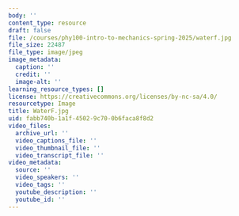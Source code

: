 ```yaml
---
body: ''
content_type: resource
draft: false
file: /courses/phy100-intro-to-mechanics-spring-2025/waterf.jpg
file_size: 22487
file_type: image/jpeg
image_metadata:
  caption: ''
  credit: ''
  image-alt: ''
learning_resource_types: []
license: https://creativecommons.org/licenses/by-nc-sa/4.0/
resourcetype: Image
title: WaterF.jpg
uid: fabb740b-1a1f-4502-9c70-0b6faca8f8d2
video_files:
  archive_url: ''
  video_captions_file: ''
  video_thumbnail_file: ''
  video_transcript_file: ''
video_metadata:
  source: ''
  video_speakers: ''
  video_tags: ''
  youtube_description: ''
  youtube_id: ''
---
```

